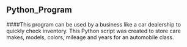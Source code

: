 ## Python_Program
####This program can be used by a business like a car dealership to quickly check inventory. This Python script was created to store care makes, models, colors, mileage and years for an automobile class.  
